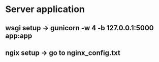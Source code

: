 # Server application

## wsgi setup -> gunicorn -w 4 -b 127.0.0.1:5000 app:app
## ngix setup -> go to nginx_config.txt
